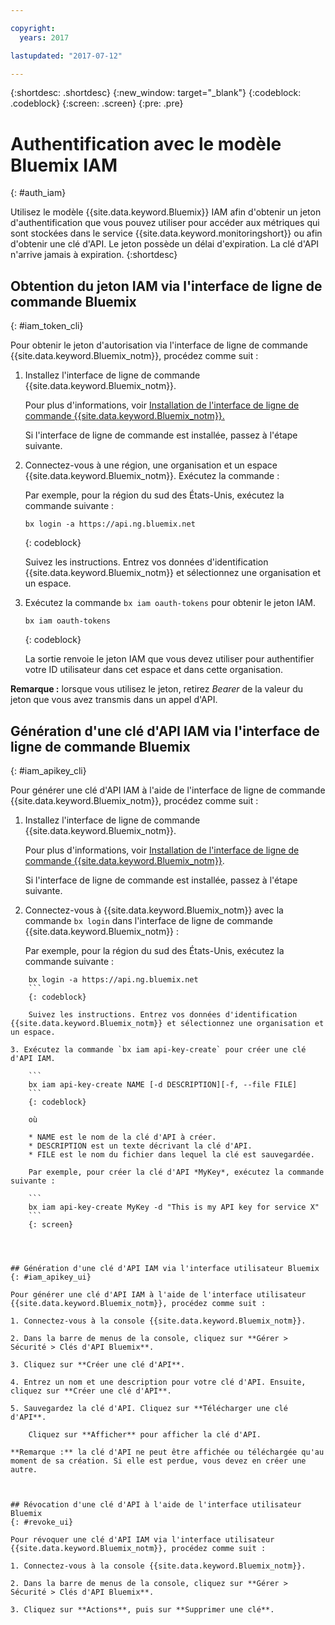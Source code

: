 ```yaml
---

copyright:
  years: 2017

lastupdated: "2017-07-12"

---
```



{:shortdesc: .shortdesc}
{:new_window: target="_blank"}
{:codeblock: .codeblock}
{:screen: .screen}
{:pre: .pre}


# Authentification avec le modèle Bluemix IAM
{: #auth_iam}

Utilisez le modèle {{site.data.keyword.Bluemix}} IAM afin d'obtenir un jeton d'authentification que vous pouvez utiliser pour accéder aux métriques qui sont stockées dans le service {{site.data.keyword.monitoringshort}} ou afin d'obtenir une clé d'API. Le jeton possède un délai d'expiration. La clé d'API n'arrive jamais à expiration.
{:shortdesc}


## Obtention du jeton IAM via l'interface de ligne de commande Bluemix 
{: #iam_token_cli}

Pour obtenir le jeton d'autorisation via l'interface de ligne de commande {{site.data.keyword.Bluemix_notm}}, procédez comme suit :

1. Installez l'interface de ligne de commande {{site.data.keyword.Bluemix_notm}}.

   Pour plus d'informations, voir [Installation de l'interface de ligne de commande {{site.data.keyword.Bluemix_notm}}.](/docs/services/cloud-monitoring/qa/cli_qa.html#cli_qa)
   
   Si l'interface de ligne de commande est installée, passez à l'étape suivante.
    
2. Connectez-vous à une région, une organisation et un espace {{site.data.keyword.Bluemix_notm}}. Exécutez la commande :

    Par exemple, pour la région du sud des États-Unis, exécutez la commande suivante :

	
    ```
    bx login -a https://api.ng.bluemix.net
    ```
    {: codeblock}

    Suivez les instructions. Entrez vos données d'identification {{site.data.keyword.Bluemix_notm}} et sélectionnez une organisation et un espace.
	
3. Exécutez la commande `bx iam oauth-tokens` pour obtenir le jeton IAM.

    ```
	bx iam oauth-tokens
	```
	{: codeblock}
	
	La sortie renvoie le jeton IAM que vous devez utiliser pour authentifier votre ID utilisateur dans cet espace et dans cette organisation.

**Remarque :** lorsque vous utilisez le jeton, retirez *Bearer* de la valeur du jeton que vous avez transmis dans un appel d'API.
		
		
## Génération d'une clé d'API IAM via l'interface de ligne de commande Bluemix
{: #iam_apikey_cli}

Pour générer une clé d'API IAM à l'aide de l'interface de ligne de commande {{site.data.keyword.Bluemix_notm}}, procédez comme suit :

1. Installez l'interface de ligne de commande {{site.data.keyword.Bluemix_notm}}.

   Pour plus d'informations, voir [Installation de l'interface de ligne de commande {{site.data.keyword.Bluemix_notm}}](/docs/services/cloud-monitoring/qa/cli_qa.html#cli_qa).

   Si l'interface de ligne de commande est installée, passez à l'étape suivante.
	
2. Connectez-vous à {{site.data.keyword.Bluemix_notm}} avec la commande `bx login` dans l'interface de ligne de commande {{site.data.keyword.Bluemix_notm}} :

    Par exemple, pour la région du sud des États-Unis, exécutez la commande suivante :

```
    bx login -a https://api.ng.bluemix.net
    ```
    {: codeblock}

    Suivez les instructions. Entrez vos données d'identification {{site.data.keyword.Bluemix_notm}} et sélectionnez une organisation et un espace.
 
3. Exécutez la commande `bx iam api-key-create` pour créer une clé d'API IAM.

    ```
    bx iam api-key-create NAME [-d DESCRIPTION][-f, --file FILE]
	```
	{: codeblock} 
	
	où
	
	* NAME est le nom de la clé d'API à créer.
	* DESCRIPTION est un texte décrivant la clé d'API.
	* FILE est le nom du fichier dans lequel la clé est sauvegardée.
	
    Par exemple, pour créer la clé d'API *MyKey*, exécutez la commande suivante :
	
	```
	bx iam api-key-create MyKey -d "This is my API key for service X" 
	```
	{: screen}
	
	
	
	
## Génération d'une clé d'API IAM via l'interface utilisateur Bluemix
{: #iam_apikey_ui}

Pour générer une clé d'API IAM à l'aide de l'interface utilisateur {{site.data.keyword.Bluemix_notm}}, procédez comme suit :

1. Connectez-vous à la console {{site.data.keyword.Bluemix_notm}}. 

2. Dans la barre de menus de la console, cliquez sur **Gérer > Sécurité > Clés d'API Bluemix**.

3. Cliquez sur **Créer une clé d'API**.

4. Entrez un nom et une description pour votre clé d'API. Ensuite, cliquez sur **Créer une clé d'API**.

5. Sauvegardez la clé d'API. Cliquez sur **Télécharger une clé d'API**.

    Cliquez sur **Afficher** pour afficher la clé d'API.  

**Remarque :** la clé d'API ne peut être affichée ou téléchargée qu'au moment de sa création. Si elle est perdue, vous devez en créer une autre.  


	
## Révocation d'une clé d'API à l'aide de l'interface utilisateur Bluemix
{: #revoke_ui}
	
Pour révoquer une clé d'API IAM via l'interface utilisateur {{site.data.keyword.Bluemix_notm}}, procédez comme suit :

1. Connectez-vous à la console {{site.data.keyword.Bluemix_notm}}.

2. Dans la barre de menus de la console, cliquez sur **Gérer > Sécurité > Clés d'API Bluemix**.

3. Cliquez sur **Actions**, puis sur **Supprimer une clé**.





	

	
	
	
	
	
	
